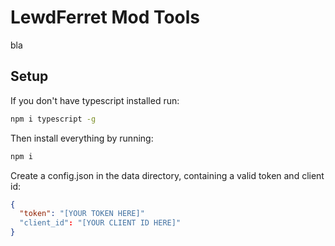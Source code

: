 # LewdFerret Mod Tools
bla

## Setup
If you don't have typescript installed run:
```bash
npm i typescript -g
```
Then install everything by running:
```bash
npm i
```

Create a config.json in the data directory, containing a valid token and client id:
```json
{
  "token": "[YOUR TOKEN HERE]"
  "client_id": "[YOUR CLIENT ID HERE]"
}
```
